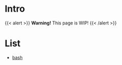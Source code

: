 # Intro

{{< alert >}}
**Warning!** This page is WIP!
{{< /alert >}}

# List

- [bash](bash/readme.md)

